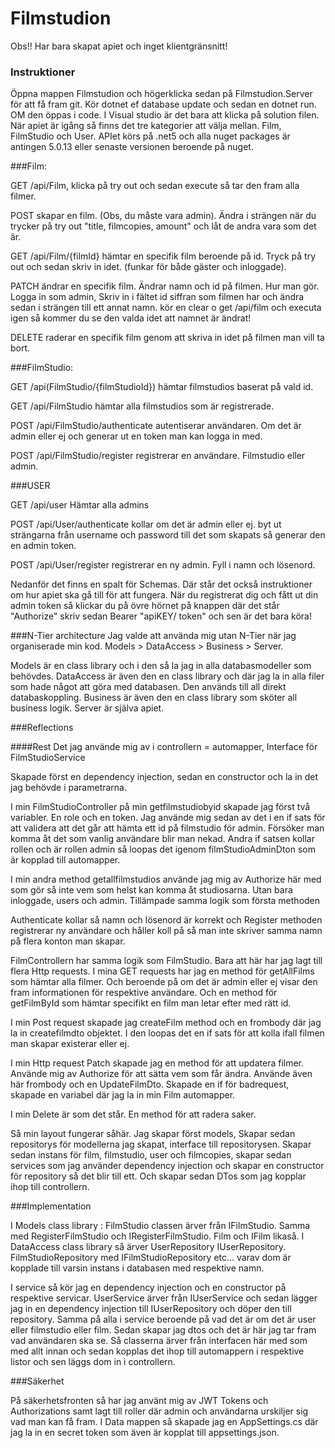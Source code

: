 # Filmstudion

Obs!! Har bara skapat apiet och inget klientgränsnitt!

### Instruktioner
Öppna mappen Filmstudion och högerklicka sedan på Filmstudion.Server för att få fram git. Kör  dotnet ef database update och sedan en dotnet run. OM den öppas i code. I Visual studio är det bara att klicka på solution filen.
När apiet är igång så finns det tre kategorier att välja mellan. Film, FilmStudio och User. APIet körs på .net5 och alla nuget packages är antingen 5.0.13 eller 
senaste versionen beroende på nuget.


###Film: 

GET /api/Film, klicka på try out och sedan execute så tar den fram alla filmer. 

POST skapar en film. (Obs, du måste vara admin). Ändra i strängen när du trycker på try out "title, filmcopies, amount" och låt de andra vara som det är. 

GET /api/Film/{filmId} hämtar en specifik film beroende på id. Tryck på try out och sedan skriv in idet. (funkar för både gäster och inloggade).

PATCH ändrar en specifik film. Ändrar namn och id på filmen. Hur man gör. Logga in som admin, Skriv in i fältet id siffran som filmen har och ändra sedan i strängen till ett annat namn. kör en clear o get /api/film och executa igen så kommer du se den valda idet att namnet är ändrat!

DELETE raderar en specifik film genom att skriva in idet på filmen man vill ta bort.

###FilmStudio: 

GET /api(FilmStudio/{filmStudioId}) hämtar filmstudios baserat på vald id.

GET /api/FilmStudio hämtar alla filmstudios som är registrerade.

POST /api/FilmStudio/authenticate autentiserar användaren. Om det är admin eller ej och generar ut en token man kan logga in med.

POST /api/FilmStudio/register registrerar en användare. Filmstudio eller admin.

###USER

GET /api/user Hämtar alla admins

POST /api/User/authenticate kollar om det är admin eller ej. byt ut strängarna från username och password till det som skapats så generar den en admin token.

POST /api/User/register registrerar en ny admin. Fyll i namn och lösenord.

Nedanför det finns en spalt för Schemas. Där står det också instruktioner om hur apiet ska gå till för att fungera.
När du registrerat dig och fått ut din admin token så klickar du på övre hörnet på knappen där det står "Authorize" skriv sedan Bearer "apiKEY/ token" och sen är det bara köra!


###N-Tier architecture
Jag valde att använda mig utan N-Tier när jag organiserade min kod. Models > DataAccess > Business > Server. 

Models är en class library och i den så la jag in alla databasmodeller som behövdes.
DataAccess är även den en class library och där jag la in alla filer som hade något att göra med databasen. Den används till all direkt databaskoppling.
Business är även den en class library som sköter all business logik. 
Server är själva apiet. 

###Reflections

####Rest
Det jag använde mig av i controllern = automapper, Interface för FilmStudioService

Skapade först en dependency injection, sedan en constructor och la in det jag behövde i parametrarna.

I min FilmStudioController på min getfilmstudiobyid skapade jag först två variabler. En role och en token. Jag använde mig sedan av det i en if sats för att validera att det går att hämta ett id på filmstudio för admin. Försöker man komma åt det som vanlig användare blir man nekad.
Andra if satsen kollar rollen och är rollen admin så loopas det igenom filmStudioAdminDton som är kopplad till automapper.

I min andra method getallfilmstudios använde jag mig av Authorize här med som gör så inte vem som helst kan komma åt studiosarna. Utan bara inloggade, users och admin.
Tillämpade samma logik som första methoden

Authenticate kollar så namn och lösenord är korrekt och Register methoden registrerar ny användare och håller koll på så man inte skriver samma namn på flera konton man skapar.

FilmControllern har samma logik som FilmStudio. Bara att här har jag lagt till flera Http requests. I mina GET requests har jag en method för getAllFilms som hämtar alla filmer. Och beroende på om det är admin eller ej visar den fram informationen för respektive användare. Och en method för getFilmById som hämtar specifikt en film man letar efter med rätt id.

I min Post request skapade jag createFilm method och en frombody där jag la in createfilmdto objektet. I den loopas det en if sats för att kolla ifall filmen man skapar existerar eller ej. 

I min Http request Patch skapade jag en method för att updatera filmer. Använde mig av Authorize för att sätta vem som får ändra. Använde även här frombody och en UpdateFilmDto.
Skapade en if för badrequest, skapade en variabel där jag la in min Film automapper.

I min Delete är som det står. En method för att radera saker. 

Så min layout fungerar såhär. Jag skapar först models, Skapar sedan repositorys för modellerna jag skapat, interface till repositorysen. Skapar sedan instans för film, filmstudio, user och filmcopies, skapar sedan services som jag använder dependency injection och skapar en constructor för repository så det blir till ett. Och skapar sedan DTos som jag kopplar ihop till controllern. 

###Implementation

I Models class library : FilmStudio classen ärver från IFilmStudio. Samma med RegisterFilmStudio och IRegisterFilmStudio. Film och IFilm likaså. 
I DataAccess class library så ärver UserRepository IUserRepository. FilmStudioRepository med IFilmStudioRepository etc... varav dom är kopplade till varsin instans i databasen med respektive namn. 

I service så kör jag en dependency injection och en constructor på respektive servicar. UserService ärver från IUserService och sedan lägger jag in en dependency injection till IUserRepository och döper den till repository. Samma på alla i service beroende på vad det är om det är user eller filmstudio eller film. Sedan skapar jag dtos och det är här jag tar fram vad användaren ska se. Så classerna ärver från interfacen här med som med allt innan och sedan kopplas det ihop till automappern i respektive listor och sen läggs dom in i controllern. 

###Säkerhet

På säkerhetsfronten så har jag använt mig av JWT Tokens och Authorizations samt lagt till roller där admin och användarna urskiljer sig vad man kan få fram. I Data mappen så skapade jag en AppSettings.cs där jag la in en secret token som även är kopplat till appsettings.json.


